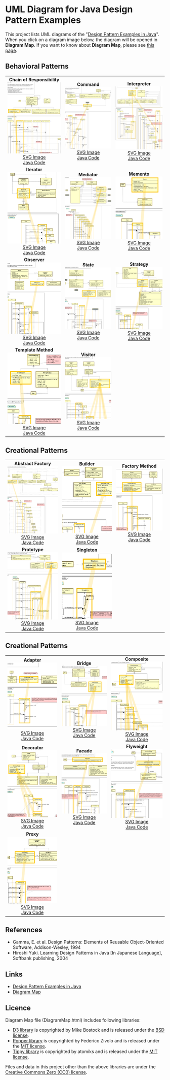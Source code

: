 UML Diagram for Java Design Pattern Examples
===

This project lists UML diagrams of the "[Design Pattern Examples in Java](https://github.com/takaakit/design-pattern-examples-in-java)". When you click on a diagram image below, the diagram will be opened in <b>Diagram Map</b>. If you want to know about <b>Diagram Map</b>, please see [this page](https://sites.google.com/view/m-plus-plugin/usage#h.p_Auh2A9HMlSSM).

Behavioral Patterns
---
| | | |
| :---: | :---: | :---: |
| <b>Chain of Responsibility</b><br><a href="https://htmlpreview.github.io/?https://github.com/takaakit/uml-diagram-for-java-design-pattern-examples/blob/master/behavioralpatterns/chainofresponsibility/DiagramMap.html" target="_blank" rel="noopener noreferrer"><img src="./screenshots/chainofresponsibility.png"></a><br><a href="./behavioralpatterns/chainofresponsibility/DiagramMap.svg" target="_blank" rel="noopener noreferrer">SVG Image</a><br><a href="https://github.com/takaakit/design-pattern-examples-in-java/tree/master/src/main/java/behavioralpatterns/chainofresponsibility" target="_blank" rel="noopener noreferrer">Java Code</a> | <b>Command</b><br><a href="https://htmlpreview.github.io/?https://github.com/takaakit/uml-diagram-for-java-design-pattern-examples/blob/master/behavioralpatterns/command/DiagramMap.html" target="_blank" rel="noopener noreferrer"><img src="./screenshots/command.png"></a><br><a href="./behavioralpatterns/command/DiagramMap.svg" target="_blank" rel="noopener noreferrer">SVG Image</a><br><a href="https://github.com/takaakit/design-pattern-examples-in-java/tree/master/src/main/java/behavioralpatterns/command" target="_blank" rel="noopener noreferrer">Java Code</a> | <b>Interpreter</b><br><a href="https://htmlpreview.github.io/?https://github.com/takaakit/uml-diagram-for-java-design-pattern-examples/blob/master/behavioralpatterns/interpreter/DiagramMap.html" target="_blank" rel="noopener noreferrer"><img src="./screenshots/interpreter.png"></a><br><a href="./behavioralpatterns/interpreter/DiagramMap.svg" target="_blank" rel="noopener noreferrer">SVG Image</a><br><a href="https://github.com/takaakit/design-pattern-examples-in-java/tree/master/src/main/java/behavioralpatterns/interpreter" target="_blank" rel="noopener noreferrer">Java Code</a> |
| <b>Iterator</b><br><a href="https://htmlpreview.github.io/?https://github.com/takaakit/uml-diagram-for-java-design-pattern-examples/blob/master/behavioralpatterns/iterator/DiagramMap.html" target="_blank" rel="noopener noreferrer"><img src="./screenshots/iterator.png"></a><br><a href="./behavioralpatterns/iterator/DiagramMap.svg" target="_blank" rel="noopener noreferrer">SVG Image</a><br><a href="https://github.com/takaakit/design-pattern-examples-in-java/tree/master/src/main/java/behavioralpatterns/iterator" target="_blank" rel="noopener noreferrer">Java Code</a> | <b>Mediator</b><br><a href="https://htmlpreview.github.io/?https://github.com/takaakit/uml-diagram-for-java-design-pattern-examples/blob/master/behavioralpatterns/mediator/DiagramMap.html" target="_blank" rel="noopener noreferrer"><img src="./screenshots/mediator.png"></a><br><a href="./behavioralpatterns/mediator/DiagramMap.svg">SVG Image</a><br><a href="https://github.com/takaakit/design-pattern-examples-in-java/tree/master/src/main/java/behavioralpatterns/mediator" target="_blank" rel="noopener noreferrer">Java Code</a> | <b>Memento</b><br><a href="https://htmlpreview.github.io/?https://github.com/takaakit/uml-diagram-for-java-design-pattern-examples/blob/master/behavioralpatterns/memento/DiagramMap.html" target="_blank" rel="noopener noreferrer"><img src="./screenshots/memento.png"></a><br><a href="./behavioralpatterns/memento/DiagramMap.svg" target="_blank" rel="noopener noreferrer">SVG Image</a><br><a href="https://github.com/takaakit/design-pattern-examples-in-java/tree/master/src/main/java/behavioralpatterns/memento" target="_blank" rel="noopener noreferrer">Java Code</a> |
| <b>Observer</b><br><a href="https://htmlpreview.github.io/?https://github.com/takaakit/uml-diagram-for-java-design-pattern-examples/blob/master/behavioralpatterns/observer/DiagramMap.html" target="_blank" rel="noopener noreferrer"><img src="./screenshots/observer.png"></a><br><a href="./behavioralpatterns/observer/DiagramMap.svg" target="_blank" rel="noopener noreferrer">SVG Image</a><br><a href="https://github.com/takaakit/design-pattern-examples-in-java/tree/master/src/main/java/behavioralpatterns/observer" target="_blank" rel="noopener noreferrer">Java Code</a> | <b>State</b><br><a href="https://htmlpreview.github.io/?https://github.com/takaakit/uml-diagram-for-java-design-pattern-examples/blob/master/behavioralpatterns/state/DiagramMap.html" target="_blank" rel="noopener noreferrer"><img src="./screenshots/state.png"></a><br><a href="./behavioralpatterns/state/DiagramMap.svg" target="_blank" rel="noopener noreferrer">SVG Image</a><br><a href="https://github.com/takaakit/design-pattern-examples-in-java/tree/master/src/main/java/behavioralpatterns/state" target="_blank" rel="noopener noreferrer">Java Code</a> | <b>Strategy</b><br><a href="https://htmlpreview.github.io/?https://github.com/takaakit/uml-diagram-for-java-design-pattern-examples/blob/master/behavioralpatterns/strategy/DiagramMap.html" target="_blank" rel="noopener noreferrer"><img src="./screenshots/strategy.png"></a><br><a href="./behavioralpatterns/strategy/DiagramMap.svg" target="_blank" rel="noopener noreferrer">SVG Image</a><br><a href="https://github.com/takaakit/design-pattern-examples-in-java/tree/master/src/main/java/behavioralpatterns/strategy" target="_blank" rel="noopener noreferrer">Java Code</a> |
| <b>Template Method</b><br><a href="https://htmlpreview.github.io/?https://github.com/takaakit/uml-diagram-for-java-design-pattern-examples/blob/master/behavioralpatterns/templatemethod/DiagramMap.html" target="_blank" rel="noopener noreferrer"><img src="./screenshots/templatemethod.png"></a><br><a href="./behavioralpatterns/templatemethod/DiagramMap.svg" target="_blank" rel="noopener noreferrer">SVG Image</a><br><a href="https://github.com/takaakit/design-pattern-examples-in-java/tree/master/src/main/java/behavioralpatterns/templatemethod" target="_blank" rel="noopener noreferrer">Java Code</a> | <b>Visitor</b><br><a href="https://htmlpreview.github.io/?https://github.com/takaakit/uml-diagram-for-java-design-pattern-examples/blob/master/behavioralpatterns/visitor/DiagramMap.html" target="_blank" rel="noopener noreferrer"><img src="./screenshots/visitor.png"></a><br><a href="./behavioralpatterns/visitor/DiagramMap.svg" target="_blank" rel="noopener noreferrer">SVG Image</a><br><a href="https://github.com/takaakit/design-pattern-examples-in-java/tree/master/src/main/java/behavioralpatterns/visitor" target="_blank" rel="noopener noreferrer">Java Code</a> | |

Creational Patterns
---
| | | |
| :---: | :---: | :---: |
| <b>Abstract Factory</b><br><a href="https://htmlpreview.github.io/?https://github.com/takaakit/uml-diagram-for-java-design-pattern-examples/blob/master/creationalpatterns/abstractfactory/DiagramMap.html" target="_blank" rel="noopener noreferrer"><img src="./screenshots/abstractfactory.png"></a><br><a href="./creationalpatterns/abstractfactory/DiagramMap.svg" target="_blank" rel="noopener noreferrer">SVG Image</a><br><a href="https://github.com/takaakit/design-pattern-examples-in-java/tree/master/src/main/java/creationalpatterns/abstractfactory" target="_blank" rel="noopener noreferrer">Java Code</a> | <b>Builder</b><br><a href="https://htmlpreview.github.io/?https://github.com/takaakit/uml-diagram-for-java-design-pattern-examples/blob/master/creationalpatterns/builder/DiagramMap.html" target="_blank" rel="noopener noreferrer"><img src="./screenshots/builder.png"></a><br><a href="./creationalpatterns/builder/DiagramMap.svg" target="_blank" rel="noopener noreferrer">SVG Image</a><br><a href="https://github.com/takaakit/design-pattern-examples-in-java/tree/master/src/main/java/creationalpatterns/builder" target="_blank" rel="noopener noreferrer">Java Code</a> | <b>Factory Method</b><br><a href="https://htmlpreview.github.io/?https://github.com/takaakit/uml-diagram-for-java-design-pattern-examples/blob/master/creationalpatterns/factorymethod/DiagramMap.html" target="_blank" rel="noopener noreferrer"><img src="./screenshots/factorymethod.png"></a><br><a href="./creationalpatterns/factorymethod/DiagramMap.svg" target="_blank" rel="noopener noreferrer">SVG Image</a><br><a href="https://github.com/takaakit/design-pattern-examples-in-java/tree/master/src/main/java/creationalpatterns/factorymethod" target="_blank" rel="noopener noreferrer">Java Code</a> |
| <b>Prototype</b><br><a href="https://htmlpreview.github.io/?https://github.com/takaakit/uml-diagram-for-java-design-pattern-examples/blob/master/creationalpatterns/prototype/DiagramMap.html" target="_blank" rel="noopener noreferrer"><img src="./screenshots/prototype.png"></a><br><a href="./creationalpatterns/prototype/DiagramMap.svg" target="_blank" rel="noopener noreferrer">SVG Image</a><br><a href="https://github.com/takaakit/design-pattern-examples-in-java/tree/master/src/main/java/creationalpatterns/prototype" target="_blank" rel="noopener noreferrer">Java Code</a> | <b>Singleton</b><br><a href="https://htmlpreview.github.io/?https://github.com/takaakit/uml-diagram-for-java-design-pattern-examples/blob/master/creationalpatterns/singleton/DiagramMap.html" target="_blank" rel="noopener noreferrer"><img src="./screenshots/singleton.png"></a><br><a href="./creationalpatterns/singleton/DiagramMap.svg" target="_blank" rel="noopener noreferrer">SVG Image</a><br><a href="https://github.com/takaakit/design-pattern-examples-in-java/tree/master/src/main/java/creationalpatterns/singleton" target="_blank" rel="noopener noreferrer">Java Code</a> | |

Creational Patterns
---
| | | |
| :---: | :---: | :---: |
| <b>Adapter</b><br><a href="https://htmlpreview.github.io/?https://github.com/takaakit/uml-diagram-for-java-design-pattern-examples/blob/master/structuralpatterns/adapter/DiagramMap.html" target="_blank" rel="noopener noreferrer"><img src="./screenshots/adapter.png"></a><br><a href="./structuralpatterns/adapter/DiagramMap.svg" target="_blank" rel="noopener noreferrer">SVG Image</a><br><a href="https://github.com/takaakit/design-pattern-examples-in-java/tree/master/src/main/java/structuralpatterns/adapter" target="_blank" rel="noopener noreferrer">Java Code</a> | <b>Bridge</b><br><a href="https://htmlpreview.github.io/?https://github.com/takaakit/uml-diagram-for-java-design-pattern-examples/blob/master/structuralpatterns/bridge/DiagramMap.html" target="_blank" rel="noopener noreferrer"><img src="./screenshots/bridge.png"></a><br><a href="./structuralpatterns/bridge/DiagramMap.svg" target="_blank" rel="noopener noreferrer">SVG Image</a><br><a href="https://github.com/takaakit/design-pattern-examples-in-java/tree/master/src/main/java/structuralpatterns/bridge" target="_blank" rel="noopener noreferrer">Java Code</a> | <b>Composite</b><br><a href="https://htmlpreview.github.io/?https://github.com/takaakit/uml-diagram-for-java-design-pattern-examples/blob/master/structuralpatterns/composite/DiagramMap.html" target="_blank" rel="noopener noreferrer"><img src="./screenshots/composite.png"></a><br><a href="./structuralpatterns/composite/DiagramMap.svg" target="_blank" rel="noopener noreferrer">SVG Image</a><br><a href="https://github.com/takaakit/design-pattern-examples-in-java/tree/master/src/main/java/structuralpatterns/composite" target="_blank" rel="noopener noreferrer">Java Code</a> |
| <b>Decorator</b><br><a href="https://htmlpreview.github.io/?https://github.com/takaakit/uml-diagram-for-java-design-pattern-examples/blob/master/structuralpatterns/decorator/DiagramMap.html" target="_blank" rel="noopener noreferrer"><img src="./screenshots/decorator.png"></a><br><a href="./structuralpatterns/decorator/DiagramMap.svg" target="_blank" rel="noopener noreferrer">SVG Image</a><br><a href="https://github.com/takaakit/design-pattern-examples-in-java/tree/master/src/main/java/structuralpatterns/decorator" target="_blank" rel="noopener noreferrer">Java Code</a> | <b>Facade</b><br><a href="https://htmlpreview.github.io/?https://github.com/takaakit/uml-diagram-for-java-design-pattern-examples/blob/master/structuralpatterns/facade/DiagramMap.html" target="_blank" rel="noopener noreferrer"><img src="./screenshots/facade.png"></a><br><a href="./structuralpatterns/facade/DiagramMap.svg" target="_blank" rel="noopener noreferrer">SVG Image</a><br><a href="https://github.com/takaakit/design-pattern-examples-in-java/tree/master/src/main/java/structuralpatterns/facade" target="_blank" rel="noopener noreferrer">Java Code</a> | <b>Flyweight</b><br><a href="https://htmlpreview.github.io/?https://github.com/takaakit/uml-diagram-for-java-design-pattern-examples/blob/master/structuralpatterns/flyweight/DiagramMap.html" target="_blank" rel="noopener noreferrer"><img src="./screenshots/flyweight.png"></a><br><a href="./structuralpatterns/flyweight/DiagramMap.svg" target="_blank" rel="noopener noreferrer">SVG Image</a><br><a href="https://github.com/takaakit/design-pattern-examples-in-java/tree/master/src/main/java/structuralpatterns/flyweight" target="_blank" rel="noopener noreferrer">Java Code</a> |
| <b>Proxy</b><br><a href="https://htmlpreview.github.io/?https://github.com/takaakit/uml-diagram-for-java-design-pattern-examples/blob/master/structuralpatterns/proxy/DiagramMap.html" target="_blank" rel="noopener noreferrer"><img src="./screenshots/proxy.png"></a><br><a href="./structuralpatterns/proxy/DiagramMap.svg" target="_blank" rel="noopener noreferrer">SVG Image</a><br><a href="https://github.com/takaakit/design-pattern-examples-in-java/tree/master/src/main/java/structuralpatterns/proxy" target="_blank" rel="noopener noreferrer">Java Code</a> | | |


References
---
* Gamma, E. et al. Design Patterns: Elements of Reusable Object-Oriented Software, Addison-Wesley, 1994
* Hiroshi Yuki. Learning Design Patterns in Java [In Japanese Language], Softbank publishing, 2004

Links
---
* [Design Pattern Examples in Java](https://github.com/takaakit/design-pattern-examples-in-java)
* [Diagram Map](https://sites.google.com/view/m-plus-plugin/usage#h.p_Auh2A9HMlSSM)

Licence
---
Diagram Map file (DiagramMap.html) includes following libraries:
* [D3 library](https://d3js.org) is copyrighted by Mike Bostock and is released under the [BSD license](https://opensource.org/licenses/BSD-3-Clause).
* [Popper library](https://popper.js.org/) is copyrighted by Federico Zivolo and is released under the [MIT license](https://opensource.org/licenses/MIT).
* [Tippy library](https://atomiks.github.io/tippyjs/) is copyrighted by atomiks and is released under the [MIT license](https://opensource.org/licenses/MIT).

Files and data in this project other than the above libraries are under the [Creative Commons Zero (CC0) license](https://creativecommons.org/publicdomain/zero/1.0/).
